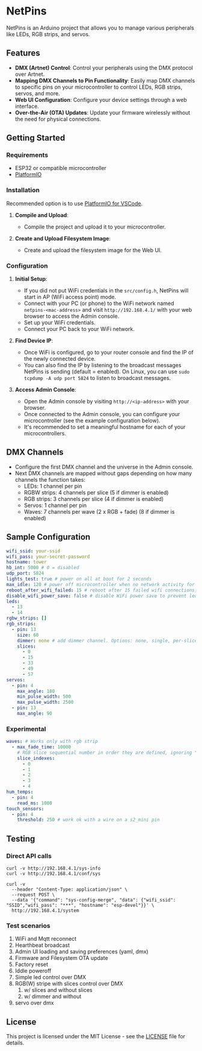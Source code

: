 # NetPins

NetPins is an Arduino project that allows you to manage various peripherals like LEDs, RGB strips, and servos.

## Features

- **DMX (Artnet) Control**: Control your peripherals using the DMX protocol over Artnet.
- **Mapping DMX Channels to Pin Functionality**: Easily map DMX channels to specific pins on your microcontroller to control LEDs, RGB strips, servos, and more.
- **Web UI Configuration**: Configure your device settings through a web interface.
- **Over-the-Air (OTA) Updates**: Update your firmware wirelessly without the need for physical connections.



## Getting Started

### Requirements

- ESP32 or compatible microcontroller
- [PlatformIO](https://platformio.org/)

### Installation

Recommended option is to use [PlatformIO for VSCode](https://docs.platformio.org/en/latest/integration/ide/vscode.html#ide-vscode).

1. **Compile and Upload**:
   - Compile the project and upload it to your microcontroller.

2. **Create and Upload Filesystem Image**:
   - Create and upload the filesystem image for the Web UI.

### Configuration

1. **Initial Setup**:
   - If you did not put WiFi credentials in the `src/config.h`, NetPins will start in AP (WiFi access point) mode.
   - Connect with your PC (or phone) to the WiFi network named `netpins-<mac-address>` and visit `http://192.168.4.1/` with your web browser to access the Admin console.
   - Set up your WiFi credentials.
   - Connect your PC back to your WiFi network.

2. **Find Device IP**:
   - Once WiFi is configured, go to your router console and find the IP of the newly connected device.
   - You can also find the IP by listening to the broadcast messages NetPins is sending (default = enabled). On Linux, you can use `sudo tcpdump -A udp port 5824` to listen to broadcast messages.

3. **Access Admin Console**:
   - Open the Admin console by visiting `http://<ip-address>` with your browser.
   - Once connected to the Admin console, you can configure your microcontroller (see the example configuration below).
   - It's recommended to set a meaningful hostname for each of your microcontrollers.

## DMX Channels

- Configure the first DMX channel and the universe in the Admin console.
- Next DMX channels are mapped without gaps depending on how many channels the function takes:
  - LEDs: 1 channel per pin
  - RGBW strips: 4 channels per slice (5 if dimmer is enabled)
  - RGB strips: 3 channels per slice (4 if dimmer is enabled)
  - Servos: 1 channel per pin
  - Waves: 7 channels per wave (2 x RGB + fade) (8 if dimmer is enabled)

## Sample Configuration

```yaml
wifi_ssid: your-ssid
wifi_pass: your-secret-password
hostname: tower
hb_int: 5000 # 0 = disabled
udp_port: 5824
lights_test: true # power on all at boot for 2 seconds
max_idle: 120 # power off microcontroller when no network activity for N minutes
reboot_after_wifi_failed: 15 # reboot after 15 failed wifi connections, 0 means no reboot
disable_wifi_power_save: false # disable WiFi power save to prevent led flicering on "poor" power connection
leds:
  - 13
  - 14
rgbw_strips: []
rgb_strips:
  - pin: 13
    size: 60
    dimmer: none # add dimmer channel. Options: none, single, per-slice
    slices:
      - 0
      - 15
      - 33
      - 49
      - 57
servos:
  - pin: 4
    max_angle: 180
    min_pulse_width: 500
    max_pulse_width: 2500
  - pin: 13
    max_angle: 90
```

### Experimental
```yaml
waves: # Works only with rgb strip
  - max_fade_time: 10000
    # RGB slice sequential number in order they are defined, ignoring "pin groups"
    slice_indexes:
      - 0
      - 1
      - 2
      - 3
      - 4
hum_temps:
  - pin: 4
    read_ms: 1000
touch_sensors:
  - pin: 4
    threshold: 250 # work ok with a wire on a s2_mini pin
```

## Testing

### Direct API calls

    curl -v http://192.168.4.1/sys-info
    curl -v http://192.168.4.1/conf/sys

    curl -v 
      --header "Content-Type: application/json" \
      --request POST \
      --data '{"command": "sys-config-merge", "data": {"wifi_ssid": "SSID","wifi_pass": "***", "hostname": "esp-devel"}}' \
      http://192.168.4.1/system

### Test scenarios

1. WiFi and Mqtt reconnect
1. Hearthbeat broadcast
1. Admin UI loading and saving preferences (yaml, dmx)
1. Firmware and Filesystem OTA update
1. Factory reset
1. Iddle poweroff
1. Simple led control over DMX
1. RGB(W) stripe with slices control over DMX
   1. w/ slices and without slices
   1. w/ dimmer and without
1. servo over dmx


## License

This project is licensed under the MIT License - see the [LICENSE](LICENSE) file for details.

